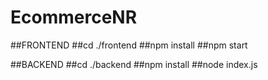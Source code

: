# EcommerceNR
##FRONTEND
##cd ./frontend
##npm install
##npm start

##BACKEND
##cd ./backend
##npm install
##node index.js
